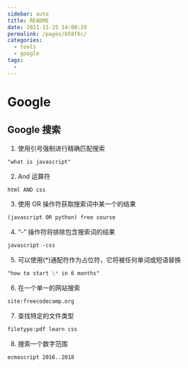 ```yaml
---
sidebar: auto
title: README
date: 2021-11-25 14:08:19
permalink: /pages/b58f6c/
categories: 
  - tools
  - google
tags: 
  - 
---
```


# Google

## Google 搜索

1. 使用引号强制进行精确匹配搜索

```md
"what is javascript"
```

2. And 运算符

```md
html AND css
```

3. 使用 OR 操作符获取搜索词中某一个的结果

```md
(javascript OR python) free course
```

4. “-” 操作符将排除包含搜索词的结果

```md
javascript -css
```

5. 可以使用(\*)通配符作为占位符，它将被任何单词或短语替换

```md
"how to start \* in 6 months"
```

6. 在一个单一的网站搜索

```md
site:freecodecamp.org
```

7. 查找特定的文件类型

```md
filetype:pdf learn css
```

8. 搜索一个数字范围

```md
ecmascript 2016..2018
```
